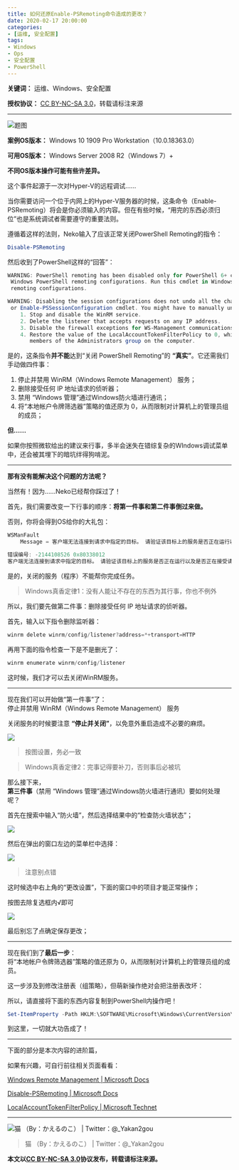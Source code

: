 ```yaml
---
title: 如何还原Enable-PSRemoting命令造成的更改？
date: 2020-02-17 20:00:00
categories:
- [运维, 安全配置]
tags: 
- Windows
- Ops
- 安全配置
- PowerShell
---
```


**关键词：** 运维、Windows、安全配置

**授权协议：** [CC BY-NC-SA 3.0](https://creativecommons.org/licenses/by-nc-sa/3.0/)，转载请标注来源

---

![题图](banner.png)

**案例OS版本：** Windows 10 1909 Pro Workstation（10.0.18363.0）

**可用OS版本：** Windows Server 2008 R2（Windows 7）+

**不同OS版本操作可能有些许差异。**

这个事件起源于一次对Hyper-V的远程调试……

当你需要访问一个位于内网上的Hyper-V服务器的时候，这条命令（Enable-PSRemoting）将会是你必须输入的内容。但在有些时候，“用完的东西必须归位”也是系统调试者需要遵守的重要法则。

遵循着这样的法则，Neko输入了应该正常关闭PowerShell Remoting的指令：
```PowerShell
Disable-PSRemoting
```
然后收到了PowerShell这样的“回答”：
```PowerShell
WARNING: PowerShell remoting has been disabled only for PowerShell 6+ configurations and does not affect
 Windows PowerShell remoting configurations. Run this cmdlet in Windows PowerShell to affect all PowerShell
 remoting configurations.

WARNING: Disabling the session configurations does not undo all the changes made by the Enable-PSRemoting
 or Enable-PSSessionConfiguration cmdlet. You might have to manually undo the changes by following these steps:
    1. Stop and disable the WinRM service.
    2. Delete the listener that accepts requests on any IP address.
    3. Disable the firewall exceptions for WS-Management communications.
    4. Restore the value of the LocalAccountTokenFilterPolicy to 0, which restricts remote access to
       members of the Administrators group on the computer.
```
是的，这条指令**并不能**达到“关闭 PowerShell Remoting”的 **“真实”**。它还需我们手动做四件事：

1. 停止并禁用 WinRM（Windows Remote Management） 服务；
1. 删除接受任何 IP 地址请求的侦听器；
1. 禁用 “Windows 管理”通过Windows防火墙进行通讯；
1. 将“本地帐户令牌筛选器”策略的值还原为 0，从而限制对计算机上的管理员组的成员；

**但……**

如果你按照微软给出的建议来行事，多半会迷失在错综复杂的WIndows调试菜单中，还会被其埋下的暗坑绊得狗啃泥。

---

**那有没有能解决这个问题的方法呢？**

当然有！因为……Neko已经帮你踩过了！

首先，我们需要改变一下行事的顺序：**将第一件事和第二件事倒过来做。**

否则，你将会得到OS给你的大礼包：
```PowerShell
WSManFault
    Message = 客户端无法连接到请求中指定的目标。 请验证该目标上的服务是否正在运行以及是否正在接受请求。 有关目标(通常是 IIS 或 WinRM)上运行的 WS 管理服务，请查阅日志和文档。 如果目标是 WinRM 服务，则在目标上运行以下命令来分析和配置 WinRM 服务: "winrm quickconfig"。

错误编号: -2144108526 0x80338012
客户端无法连接到请求中指定的目标。 请验证该目标上的服务是否正在运行以及是否正在接受请求。 有关目标(通常是 IIS 或 WinRM) 上运行的 WS 管理服务，请查阅日志和文档。 如果目标是 WinRM 服务，则在目标上运行以下命令来分析和配置 WinRM 服务: "winrm quickconfig"。
```
是的，关闭的服务（程序）不能帮你完成任务。

>Windows真香定律1：没有人能让不存在的东西为其行事，你也不例外

所以，我们要先做第二件事：删除接受任何 IP 地址请求的侦听器。

首先，输入以下指令删除监听器：
```PowerShell
winrm delete winrm/config/listener?address=*+transport=HTTP
```
再用下面的指令检查一下是不是删光了：
```PowerShell
winrm enumerate winrm/config/listener
```
这时候，我们才可以去关闭WinRM服务。

---

现在我们可以开始做“第一件事”了：<br>
    停止并禁用 WinRM（Windows Remote Management） 服务

关闭服务的时候要注意 **“停止并关闭”**，以免意外重启造成不必要的麻烦。

![ ](WRM-Mang.png)

>按图设置，务必一致

>Windows真香定律2：完事记得要补刀，否则事后必被坑

那么接下来，<br>
**第三件事**（禁用 “Windows 管理”通过Windows防火墙进行通讯）要如何处理呢？

首先在搜索中输入“防火墙”，然后选择结果中的“检查防火墙状态”；

![ ](S-FW.png)

然后在弹出的窗口左边的菜单栏中选择：

![ ](Choose-App-T-Win-FW.png)

>注意别点错

这时候选中右上角的“更改设置”，下面的窗口中的项目才能正常操作；

按图去除复选框内√即可

![ ](Change-FW-Setting.png)

最后别忘了点确定保存更改；

---

现在我们到了**最后一步**：<br>
将“本地帐户令牌筛选器”策略的值还原为 0，从而限制对计算机上的管理员组的成员。

这一步涉及到修改注册表（组策略），但萌新操作绝对会把注册表改坏：

所以，请直接将下面的东西内容复制到PowerShell内操作吧！
```PowerShell
Set-ItemProperty -Path HKLM:\SOFTWARE\Microsoft\Windows\CurrentVersion\Policies\System -Name LocalAccountTokenFilterPolicy -Value 0 -Type DWord
```

到这里，一切就大功告成了！

---

下面的部分是本次内容的进阶篇，

如果有兴趣，可自行前往相关页面看看：

​[Windows Remote Management | Microsoft Docs](https://docs.microsoft.com/en-us/windows/win32/winrm/portal)

[Disable-PSRemoting | Microsoft Docs](https://docs.microsoft.com/en-us/powershell/module/microsoft.powershell.core/disable-psremoting?view=powershell-7)

[LocalAccountTokenFilterPolicy |  Microsoft Technet](https://social.technet.microsoft.com/Forums/windows/en-US/6fd8b3a7-1e0d-46a1-a6ed-11c4a7d8bed4/localaccounttokenfilterpolicy)

---

![猫 （By：かえるのこ） | Twitter：@_Yakan2gou](猫（By：かえるのこ）.jpg)

>猫 （By：かえるのこ） | Twitter：@_Yakan2gou

**本文以[CC BY-NC-SA 3.0](https://creativecommons.org/licenses/by-nc-sa/3.0/)协议发布，转载请标注来源。**